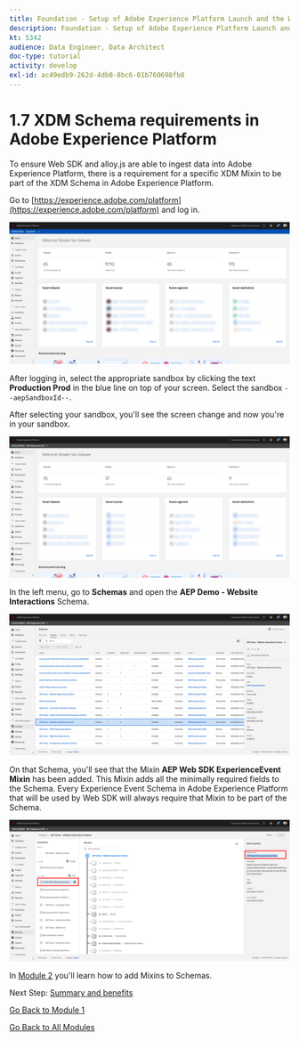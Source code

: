 ```yaml
---
title: Foundation - Setup of Adobe Experience Platform Launch and the Web SDK extension - Implement Adobe Target
description: Foundation - Setup of Adobe Experience Platform Launch and the Web SDK extension - Implement Adobe Target
kt: 5342
audience: Data Engineer, Data Architect
doc-type: tutorial
activity: develop
exl-id: ac49edb9-262d-4db0-8bc6-01b760698fb8
---
```

# 1.7 XDM Schema requirements in Adobe Experience Platform

To ensure Web SDK and alloy.js are able to ingest data into Adobe Experience Platform, there is a requirement for a specific XDM Mixin to be part of the XDM Schema in Adobe Experience Platform.

Go to [https://experience.adobe.com/platform](https://experience.adobe.com/platform) and log in.

![AEP Debugger](./images/exp1.png)

After logging in, select the appropriate sandbox by clicking the text **Production Prod** in the blue line on top of your screen. Select the sandbox `--aepSandboxId--`.

After selecting your sandbox, you'll see the screen change and now you're in your sandbox.

![AEP Debugger](./images/exp2.png)

In the left menu, go to **Schemas** and open the **AEP Demo - Website Interactions** Schema.

![AEP Debugger](./images/exp3.png)

On that Schema, you'll see that the Mixin **AEP Web SDK ExperienceEvent Mixin** has been added. This Mixin adds all the minimally required fields to the Schema. Every Experience Event Schema in Adobe Experience Platform that will be used by Web SDK will always require that Mixin to be part of the Schema.

![AEP Debugger](./images/exp4.png)

In [Module 2](./../module2/data-ingestion.md) you'll learn how to add Mixins to Schemas.

Next Step: [Summary and benefits](./summary.md)

[Go Back to Module 1](./data-ingestion-launch-web-sdk.md)

[Go Back to All Modules](./../../overview.md)
